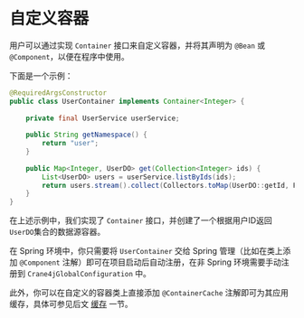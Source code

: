 # 自定义容器

用户可以通过实现 `Container` 接口来自定义容器，并将其声明为 `@Bean` 或 `@Component`，以便在程序中使用。

下面是一个示例：

```java
@RequiredArgsConstructor
public class UserContainer implements Container<Integer> {
    
    private final UserService userService;
    
    public String getNamespace() {
        return "user";
    }
    
    public Map<Integer, UserDO> get(Collection<Integer> ids) {
        List<UserDO> users = userService.listByIds(ids);
        return users.stream().collect(Collectors.toMap(UserDO::getId, Function.identity()));
    }
}
```

在上述示例中，我们实现了 `Container` 接口，并创建了一个根据用户ID返回`UserDO`集合的数据源容器。

在 Spring 环境中，你只需要将 `UserContainer` 交给 Spring 管理（比如在类上添加 `@Component` 注解）即可在项目启动后自动注册，在非 Spring 环境需要手动注册到 `Crane4jGlobalConfiguration` 中。

此外，你可以在自定义的容器类上直接添加 `@ContainerCache` 注解即可为其应用缓存，具体可参见后文 [缓存](./../../advanced/cache.md) 一节。
